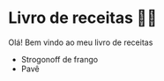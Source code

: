 # 	Livro de receitas :woman_cook:

Olá! Bem vindo ao meu livro de receitas

- Strogonoff de frango
- Pavê

